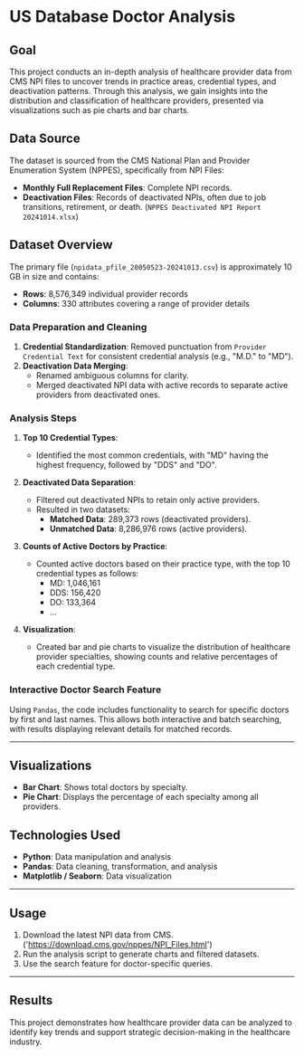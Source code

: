 # US Database Doctor Analysis

## Goal
This project conducts an in-depth analysis of healthcare provider data from CMS NPI files to uncover trends in practice areas, credential types, and deactivation patterns. Through this analysis, we gain insights into the distribution and classification of healthcare providers, presented via visualizations such as pie charts and bar charts.

## Data Source
The dataset is sourced from the CMS National Plan and Provider Enumeration System (NPPES), specifically from NPI Files:
- **Monthly Full Replacement Files**: Complete NPI records.
- **Deactivation Files**: Records of deactivated NPIs, often due to job transitions, retirement, or death. (`NPPES Deactivated NPI Report 20241014.xlsx`)

## Dataset Overview
The primary file (`npidata_pfile_20050523-20241013.csv`) is approximately 10 GB in size and contains:
- **Rows**: 8,576,349 individual provider records
- **Columns**: 330 attributes covering a range of provider details

### Data Preparation and Cleaning
1. **Credential Standardization**: Removed punctuation from `Provider Credential Text` for consistent credential analysis (e.g., "M.D." to "MD").
2. **Deactivation Data Merging**:
   - Renamed ambiguous columns for clarity.
   - Merged deactivated NPI data with active records to separate active providers from deactivated ones.

### Analysis Steps
1. **Top 10 Credential Types**:
   - Identified the most common credentials, with "MD" having the highest frequency, followed by "DDS" and "DO".

2. **Deactivated Data Separation**:
   - Filtered out deactivated NPIs to retain only active providers.
   - Resulted in two datasets:
     - **Matched Data**: 289,373 rows (deactivated providers).
     - **Unmatched Data**: 8,286,976 rows (active providers).

3. **Counts of Active Doctors by Practice**:
   - Counted active doctors based on their practice type, with the top 10 credential types as follows:
     - MD: 1,046,161
     - DDS: 156,420
     - DO: 133,364
     - ...

4. **Visualization**:
   - Created bar and pie charts to visualize the distribution of healthcare provider specialties, showing counts and relative percentages of each credential type.

### Interactive Doctor Search Feature
Using `Pandas`, the code includes functionality to search for specific doctors by first and last names. This allows both interactive and batch searching, with results displaying relevant details for matched records.

---

## Visualizations
- **Bar Chart**: Shows total doctors by specialty.
- **Pie Chart**: Displays the percentage of each specialty among all providers.

## Technologies Used
- **Python**: Data manipulation and analysis
- **Pandas**: Data cleaning, transformation, and analysis
- **Matplotlib / Seaborn**: Data visualization

---

## Usage
1. Download the latest NPI data from CMS.('https://download.cms.gov/nppes/NPI_Files.html')
2. Run the analysis script to generate charts and filtered datasets.
3. Use the search feature for doctor-specific queries.

---

## Results
This project demonstrates how healthcare provider data can be analyzed to identify key trends and support strategic decision-making in the healthcare industry.
